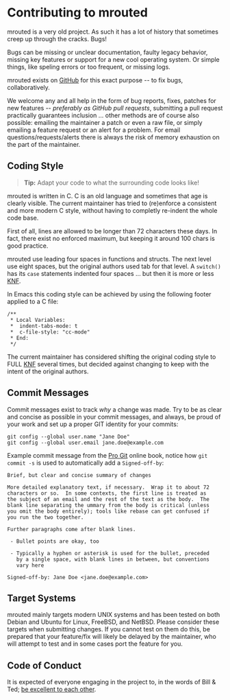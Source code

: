Contributing to mrouted
=======================

mrouted is a very old project.  As such it has a lot of history that
sometimes creep up through the cracks.  Bugs!

Bugs can be missing or unclear documentation, faulty legacy behavior,
missing key features or support for a new cool operating system.  Or
simple things, like speling errors or too frequent, or missing logs.

mrouted exists on [GitHub][github] for this exact purpose -- to fix bugs,
collaboratively.

We welcome any and all help in the form of bug reports, fixes, patches
for new features -- *preferably as GitHub pull requests*, submitting a
pull request practically guarantees inclusion ... other methods are of
course also possible: emailing the maintainer a patch or even a raw
file, or simply emailing a feature request or an alert for a problem.
For email questions/requests/alerts there is always the risk of memory
exhaustion on the part of the maintainer.


Coding Style
------------

> **Tip:** Adapt your code to what the surrounding code looks like!

mrouted is written in C.  C is an old language and sometimes that age is
clearly visible.  The current maintainer has tried to (re)enforce a
consistent and more modern C style, without having to completly
re-indent the whole code base.

First of all, lines are allowed to be longer than 72 characters these
days.  In fact, there exist no enforced maximum, but keeping it around
100 chars is good practice.

mrouted use leading four spaces in functions and structs.  The next level
use eight spaces, but the original authors used tab for that level.  A
`switch()` has its `case` statements indented four spaces ... but then
it is more or less [KNF][].

In Emacs this coding style can be achieved by using the following
footer applied to a C file:

    /**
     * Local Variables:
     *  indent-tabs-mode: t
     *  c-file-style: "cc-mode"
     * End:
     */

The current maintainer has considered shifting the original coding
style to FULL [KNF][] several times, but decided against changing
to keep with the intent of the original authors.


Commit Messages
---------------

Commit messages exist to track *why* a change was made.  Try to be as
clear and concise as possible in your commit messages, and always, be
proud of your work and set up a proper GIT identity for your commits:

    git config --global user.name "Jane Doe"
    git config --global user.email jane.doe@example.com

Example commit message from the [Pro Git][gitbook] online book, notice
how `git commit -s` is used to automatically add a `Signed-off-by`:

    Brief, but clear and concise summary of changes
    
    More detailed explanatory text, if necessary.  Wrap it to about 72
    characters or so.  In some contexts, the first line is treated as
    the subject of an email and the rest of the text as the body.  The
    blank line separating the ummary from the body is critical (unless
    you omit the body entirely); tools like rebase can get confused if
    you run the two together.
    
    Further paragraphs come after blank lines.
    
     - Bullet points are okay, too
    
     - Typically a hyphen or asterisk is used for the bullet, preceded
       by a single space, with blank lines in between, but conventions
       vary here
    
    Signed-off-by: Jane Doe <jane.doe@example.com>


Target Systems
--------------

mrouted mainly targets modern UNIX systems and has been tested on both
Debian and Ubuntu for Linux, FreeBSD, and NetBSD.  Please consider these
targets when submitting changes.  If you cannot test on them do this, be
prepared that your feature/fix will likely be delayed by the maintainer,
who will attempt to test and in some cases port the feature for you.


Code of Conduct
---------------

It is expected of everyone engaging in the project to, in the words of
Bill & Ted; [be excellent to each other][conduct].


[github]:   https://github.com/troglobit/mrouted/
[KNF]:      https://en.wikipedia.org/wiki/Kernel_Normal_Form
[gitbook]:  https://git-scm.com/book/ch5-2.html
[conduct]:  CODE-OF-CONDUCT.md
